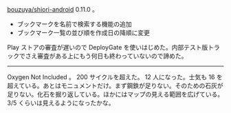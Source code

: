 [bouzuya/shiori-android][] 0.11.0 。

- ブックマークを名前で検索する機能の追加
- ブックマーク一覧の並び順を作成日の降順に変更

Play ストアの審査が遅いので DeployGate を使いはじめた。内部テスト版トラックでさえ審査がある上にもう何日も終わっていないので諦めた。

---

Oxygen Not Included 。 200 サイクルを超えた。 12 人になった。士気も 16 を超えている。あとはモニュメントだけ。まず鋼鉄が足りない。そのための石灰が足りない。化石を掘り返している。ほかにはマップの見える範囲を広げている。 3/5 くらいは見えるようになったかな。

[bouzuya/shiori-android]: https://github.com/bouzuya/shiori-android
